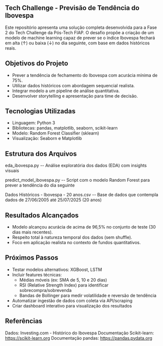 ## Tech Challenge - Previsão de Tendência do Ibovespa

Este repositório apresenta uma solução completa desenvolvida para a Fase 2 do Tech Challenge da Pós-Tech FIAP. O desafio propõe a criação de um modelo de machine learning capaz de prever se o índice Ibovespa fechará em alta (↑) ou baixa (↓) no dia seguinte, com base em dados históricos reais.

## Objetivos do Projeto

 - Prever a tendência de fechamento do Ibovespa com acurácia mínima de 75%.
 - Utilizar dados históricos com abordagem sequencial realista.
 - Integrar modelo a um pipeline de análise quantitativa.
 - Desenvolver storytelling e apresentação para time de decisão.

## Tecnologias Utilizadas

 - Linguagem: Python 3
 - Bibliotecas: pandas, matplotlib, seaborn, scikit-learn
 - Modelo: Random Forest Classifier (sklearn)
 - Visualização: Seaborn e Matplotlib

## Estrutura dos Arquivos

eda_ibovespa.py -- Análise exploratória dos dados (EDA) com insights visuais

predict_model_ibovespa.py -- Script com o modelo Random Forest para prever a tendência do dia seguinte

Dados Históricos - Ibovespa - 20 anos.csv -- Base de dados que contempla dados de 27/06/2005 até 25/07/2025 (20 anos)


## Resultados Alcançados

 - Modelo alcançou acurácia de acima de 96,5% no conjunto de teste (30 dias mais recentes).
 - Respeito total à natureza temporal dos dados (sem shuffle).
 - Foco em aplicação realista no contexto de fundos quantitativos.

## Próximos Passos

 - Testar modelos alternativos: XGBoost, LSTM
 - Incluir features técnicas:
   - Médias móveis (ex: SMA de 5, 10 e 20 dias)
   - RSI (Relative Strength Index) para identificar sobrecompra/sobrevenda
   - Bandas de Bollinger para medir volatilidade e reversão de tendência
 - Automatizar ingestão de dados com coleta via API/scraping
 - Criar dashboard interativo para visualização dos resultados

## Referências

Dados: Investing.com - Histórico do Ibovespa
Documentação Scikit-learn: https://scikit-learn.org
Documentação pandas: https://pandas.pydata.org


